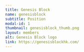 ```yaml
---
title: Genesis Block
name: genesisblock
subtitle: Position
modal-id: 1
thumbnail: genesisblock_thumb.png
layout: members
alt: Genesis Block logo
link: https://genesisblockhk.com/
---
```

